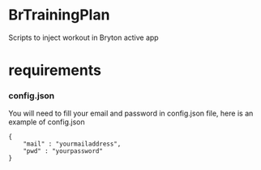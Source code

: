 # BrTrainingPlan
Scripts  to inject workout in Bryton active app


# requirements
### config.json
You will need to fill your email and password in config.json file, here is an example of config.json  
```
{
    "mail" : "yourmailaddress",
    "pwd" : "yourpassword"
}
```